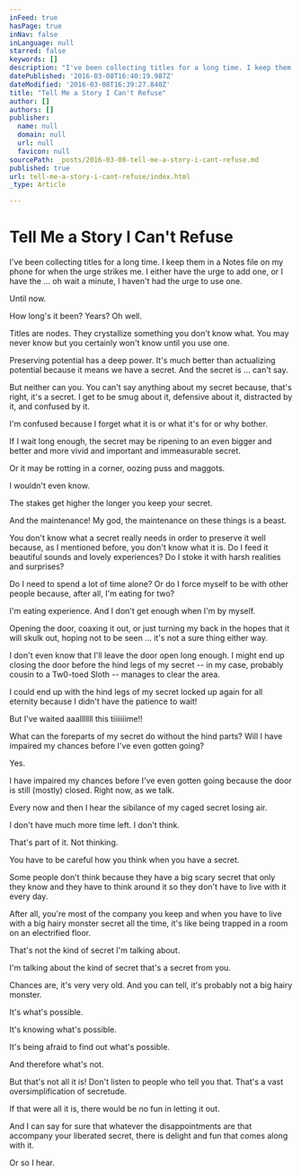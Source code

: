 ```yaml
---
inFeed: true
hasPage: true
inNav: false
inLanguage: null
starred: false
keywords: []
description: "I've been collecting titles for a long time. I keep them in a Notes file on my phone for when the urge strikes me. I either have the urge to add one, or I have the ... oh wait a minute, I haven't had the urge to use one.\_"
datePublished: '2016-03-08T16:40:19.987Z'
dateModified: '2016-03-08T16:39:27.840Z'
title: "Tell Me a Story I Can't Refuse"
author: []
authors: []
publisher:
  name: null
  domain: null
  url: null
  favicon: null
sourcePath: _posts/2016-03-08-tell-me-a-story-i-cant-refuse.md
published: true
url: tell-me-a-story-i-cant-refuse/index.html
_type: Article

---
```

# Tell Me a Story I Can't Refuse

I've been collecting titles for a long time. I keep them in a Notes file on my phone for when the urge strikes me. I either have the urge to add one, or I have the ... oh wait a minute, I haven't had the urge to use one. 

Until now.

How long's it been? Years? Oh well.

Titles are nodes. They crystallize something you don't know what. You may never know but you certainly won't know until you use one.  

Preserving potential has a deep power. It's much better than actualizing potential because it means we have a secret. And the secret is ... can't say. 

But neither can you. You can't say anything about my secret because, that's right, it's a secret. I get to be smug about it, defensive about it, distracted by it, and confused by it.  

I'm confused because I forget what it is or what it's for or why bother.

If I wait long enough, the secret may be ripening to an even bigger and better and more vivid and important and immeasurable secret.

Or it may be rotting in a corner, oozing puss and maggots.

I wouldn't even know.

The stakes get higher the longer you keep your secret. 

And the maintenance! My god, the maintenance on these things is a beast. 

You don't know what a secret really needs in order to preserve it well because, as I mentioned before, you don't know what it is. Do I feed it beautiful sounds and lovely experiences? Do I stoke it with harsh realities and surprises? 

Do I need to spend a lot of time alone? Or do I force myself to be with other people because, after all, I'm eating for two?

I'm eating experience.  And I don't get enough when I'm by myself.

Opening the door, coaxing it out, or just turning my back in the hopes that it will skulk out, hoping not to be seen ... it's not a sure thing either way.  

I don't even know that I'll leave the door open long enough. I might end up closing the door before the hind legs of my secret -- in my case, probably cousin to a Tw0-toed Sloth -- manages to clear the area. 

I could end up with the hind legs of my secret locked up again for all eternity because I didn't have the patience to wait!

But I've waited aaalllllll this tiiiiiiime!!

What can the foreparts of my secret do without the hind parts? Will I have impaired my chances before I've even gotten going?

Yes.  

I have impaired my chances before I've even gotten going because the door is still (mostly) closed. Right now, as we talk.  

Every now and then I hear the sibilance of my caged secret losing air.  

I don't have much more time left. I don't think.

That's part of it. Not thinking.

You have to be careful how you think when you have a secret. 

Some people don't think because they have a big scary secret that only they know and they have to think around it so they don't have to live with it every day.

After all, you're most of the company you keep and when you have to live with a big hairy monster secret all the time, it's like being trapped in a room on an electrified floor.

That's not the kind of secret I'm talking about.

I'm talking about the kind of secret that's a secret from you. 

Chances are, it's very very old. And you can tell, it's probably not a big hairy monster.

It's what's possible. 

It's knowing what's possible.

It's being afraid to find out what's possible.

And therefore what's not.

But that's not all it is! Don't listen to people who tell you that. That's a vast oversimplification of secretude. 

If that were all it is, there would be no fun in letting it out.

And I can say for sure that whatever the disappointments are that accompany your liberated secret, there is delight and fun that comes along with it.

Or so I hear.